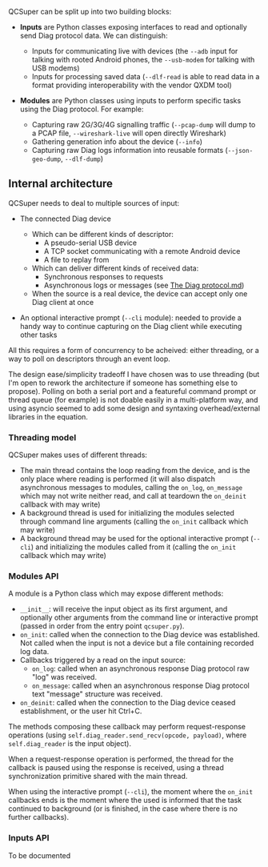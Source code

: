 QCSuper can be split up into two building blocks:

* **Inputs** are Python classes exposing interfaces to read and optionally send Diag protocol data. We can distinguish:
  * Inputs for communicating live with devices (the `--adb` input for talking with rooted Android phones, the `--usb-modem` for talking with USB modems)
  * Inputs for processing saved data (`--dlf-read` is able to read data in a format providing interoperability with the vendor QXDM tool)

* **Modules** are Python classes using inputs to perform specific tasks using the Diag protocol. For example:
  * Capturing raw 2G/3G/4G signalling traffic (`--pcap-dump` will dump to a PCAP file, `--wireshark-live` will open directly Wireshark)
  * Gathering generation info about the device (`--info`)
  * Capturing raw Diag logs information into reusable formats (`--json-geo-dump`, `--dlf-dump`)

## Internal architecture

QCSuper needs to deal to multiple sources of input:

* The connected Diag device
  * Which can be different kinds of descriptor:
    * A pseudo-serial USB device
    * A TCP socket communicating with a remote Android device
    * A file to replay from
  * Which can deliver different kinds of received data:
    * Synchronous responses to requests
    * Asynchronous logs or messages (see [The Diag protocol.md](The%20Diag%20protocol.md))
  * When the source is a real device, the device can accept only one Diag client at once

* An optional interactive prompt (`--cli` module): needed to provide a handy way to continue capturing on the Diag client while executing other tasks

All this requires a form of concurrency to be acheived: either threading, or a way to poll on descriptors through an event loop.

The design ease/simplicity tradeoff I have chosen was to use threading (but I'm open to rework the architecture if someone has something else to propose). Polling on both a serial port and a featureful command prompt or thread queue (for example) is not doable easily in a multi-platform way, and using asyncio seemed to add some design and syntaxing overhead/external libraries in the equation.

### Threading model

QCSuper makes uses of different threads:

* The main thread contains the loop reading from the device, and is the only place where reading is performed (it will also dispatch asynchronous messages to modules, calling the `on_log`, `on_message` which may not write neither read, and call at teardown the `on_deinit` callback with may write)
* A background thread is used for initializing the modules selected through command line arguments (calling the `on_init` callback which may write)
* A background thread may be used for the optional interactive prompt (`--cli`) and initializing the modules called from it (calling the `on_init` callback which may write)

### Modules API

A module is a Python class which may expose different methods:

* `__init__`: will receive the input object as its first argument, and optionally other arguments from the command line or interactive prompt (passed in order from the entry point `qcsuper.py`).
* `on_init`: called when the connection to the Diag device was established. Not called when the input is not a device but a file containing recorded log data.
* Callbacks triggered by a read on the input source:
  * `on_log`: called when an asynchronous response Diag protocol raw "log" was received.
  * `on_message`: called when an asynchronous response Diag protocol text "message" structure was received.
* `on_deinit`: called when the connection to the Diag device ceased establishment, or the user hit Ctrl+C.

The methods composing these callback may perform request-response operations (using `self.diag_reader.send_recv(opcode, payload)`, where `self.diag_reader` is the input object).

When a request-response operation is performed, the thread for the callback is paused using the response is received, using a thread synchronization primitive shared with the main thread.

When using the interactive prompt (`--cli`), the moment where the `on_init` callbacks ends is the moment where the used is informed that the task continued to background (or is finished, in the case where there is no further callbacks).

### Inputs API

To be documented

